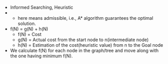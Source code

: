 - Informed Searching, Heuristic
- * here means admissible, i.e., A* algorithm guarantees the optimal solution.
- f(N) = g(N) + h(N)
  * f(N) = Cost
  * g(N) = Actual cost from the start node to n(intermediate node)
  * h(N) = Estimation of the cost(heuristic value) from n to the Goal node
- We calculate f(N) for each node in the graph/tree and move along with the one having minimum f(N).

